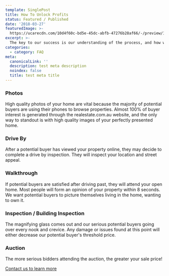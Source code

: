 ```yaml
---
template: SinglePost
title: How To Unlock Profits
status: Featured / Published
date: '2018-03-27'
featuredImage: >-
  https://ucarecdn.com/10d4f60c-bd5e-45dc-abfb-47276b28af66/-/preview/1162x693/-/setfill/ffffff/-/format/jpeg/-/progressive/yes/
excerpt: >-
  The key to our success is our understanding of the process, and how we help create appeal that is suited to your majority buyer demographic. 
categories:
  - category: FAQ
meta:
  canonicalLink: ''
  description: test meta description
  noindex: false
  title: test meta title
---
```

### Photos

High quality photos of your home are vital because the majority of potential buyers are using their phones to browse properties. Almost 100% of buyer interest is generated through the realestate.com.au website, and the only way to standout is with high quality images of your perfectly presented home.

### Drive By

After a potential buyer has viewed your property online, they may decide to complete a drive by inspection. They will inspect your location and street appeal.

### Walkthrough

If potential buyers are satisfied after driving past, they will attend your open home. Most people will form an opinion of your property within 8 seconds. We want potential buyers to picture themselves living in the home, wanting to own it.

### Inspection / Building Inspection

The magnifying glass comes out and our serious potential buyers going over every nook and crevice. Any damage or issues found at this point will either decrease our potential buyer's threshold price.

### Auction

The more serious bidders attending the auction, the greater your sale price!

  [Contact us to learn more](https://encorehomestaging.com.au/contact)